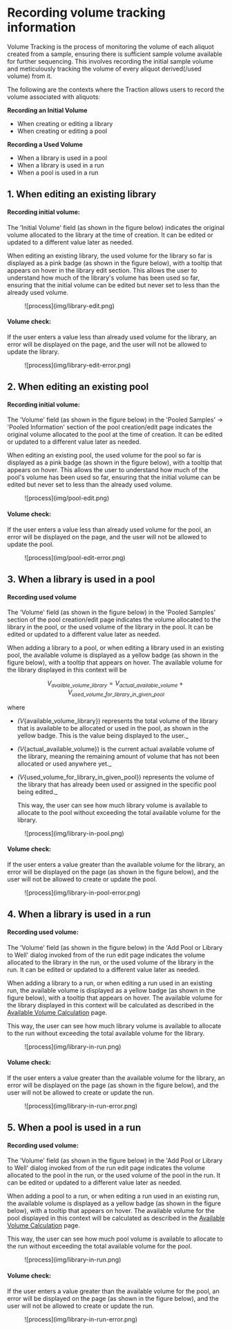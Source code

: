 # Recording volume tracking information

Volume Tracking is the process of monitoring the volume of each aliquot created from a sample, ensuring there is sufficient sample volume available for further sequencing. This involves recording the initial sample volume and meticulously tracking the volume of every aliquot derived(/used volume) from it.

The following are the contexts where the Traction allows users to record the volume associated with aliquots:

**Recording an Initial Volume**

- When creating or editing a library
- When creating or editing a pool

**Recording a Used Volume**

- When a library is used in a pool
- When a library is used in a run
- When a pool is used in a run

## 1. When editing an existing library

#### Recording initial volume:

The 'Initial Volume' field (as shown in the figure below) indicates the original volume allocated to the library at the time of creation. It can be edited or updated to a different value later as needed.

When editing an existing library, the used volume for the library so far is displayed as a pink badge (as shown in the figure below), with a tooltip that appears on hover in the library edit section. This allows the user to understand how much of the library's volume has been used so far, ensuring that the initial volume can be edited but never set to less than the already used volume.

<figure markdown="span">
  ![process](img/library-edit.png)
</figure>

#### Volume check:

If the user enters a value less than already used volume for the library, an error will be displayed on the page, and the user will not be allowed to update the library.

<figure markdown="span">
  ![process](img/library-edit-error.png)
</figure>

## 2. When editing an existing pool

#### Recording initial volume:

The 'Volume' field (as shown in the figure below) in the 'Pooled Samples' -> 'Pooled Information' section of the pool creation/edit page indicates the original volume allocated to the pool at the time of creation. It can be edited or updated to a different value later as needed.

When editing an existing pool, the used volume for the pool so far is displayed as a pink badge (as shown in the figure below), with a tooltip that appears on hover. This allows the user to understand how much of the pool's volume has been used so far, ensuring that the initial volume can be edited but never set to less than the already used volume.

<figure markdown="span">
  ![process](img/pool-edit.png)
</figure>

#### Volume check:

If the user enters a value less than already used volume for the pool, an error will be displayed on the page, and the user will not be allowed to update the pool.

<figure markdown="span">
  ![process](img/pool-edit-error.png)
</figure>

## 3. When a library is used in a pool

#### Recording used volume

The 'Volume' field (as shown in the figure below) in the 'Pooled Samples' section of the pool creation/edit page indicates the volume allocated to the library in the pool, or the used volume of the library in the pool. It can be edited or updated to a different value later as needed.

When adding a library to a pool, or when editing a library used in an existing pool, the available volume is displayed as a yellow badge (as shown in the figure below), with a tooltip that appears on hover. The available volume for the library displayed in this context will be

$$
 V_{availble\_volume\_library} = V_{actual\_available\_volume} + V_{used\_volume\_for\_library\_in\_given\_pool}
$$

where

- _\(V_{available\_volume\_library}\) represents the total volume of the library that is available to be allocated or used in the pool, as shown in the yellow badge. This is the value being displayed to the user._
- _\(V_{actual\_available\_volume}\) is the current actual available volume of the library, meaning the remaining amount of volume that has not been allocated or used anywhere yet._
- _\(V_{used\_volume\_for\_library\_in\_given\_pool}\) represents the volume of the library that has already been used or assigned in the specific pool being edited._

  This way, the user can see how much library volume is available to allocate to the pool without exceeding the total available volume for the library.

<figure markdown="span">
  ![process](img/library-in-pool.png)
</figure>

#### Volume check:

If the user enters a value greater than the available volume for the library, an error will be displayed on the page (as shown in the figure below), and the user will not be allowed to create or update the pool.

<figure markdown="span">
  ![process](img/library-in-pool-error.png)
</figure>

## 4. When a library is used in a run

#### Recording used volume:

The 'Volume' field (as shown in the figure below) in the 'Add Pool or Library to Well' dialog invoked from of the run edit page indicates the volume allocated to the library in the run, or the used volume of the library in the run. It can be edited or updated to a different value later as needed.

When adding a library to a run, or when editing a run used in an existing run, the available volume is displayed as a yellow badge (as shown in the figure below), with a tooltip that appears on hover. The available volume for the library displayed in this context will be calculated as described in the [Available Volume Calculation](available_volume_calculation.md) page.

This way, the user can see how much library volume is available to allocate to the run without exceeding the total available volume for the library.

<figure markdown="span">
  ![process](img/library-in-run.png)
</figure>

#### Volume check:

If the user enters a value greater than the available volume for the library, an error will be displayed on the page (as shown in the figure below), and the user will not be allowed to create or update the run.

<figure markdown="span">
  ![process](img/library-in-run-error.png)
</figure>

## 5. When a pool is used in a run

#### Recording used volume:

The 'Volume' field (as shown in the figure below) in the 'Add Pool or Library to Well' dialog invoked from of the run edit page indicates the volume allocated to the pool in the run, or the used volume of the pool in the run. It can be edited or updated to a different value later as needed.

When adding a pool to a run, or when editing a run used in an existing run, the available volume is displayed as a yellow badge (as shown in the figure below), with a tooltip that appears on hover. The available volume for the pool displayed in this context will be calculated as described in the [Available Volume Calculation](available_volume_calculation.md) page.

This way, the user can see how much pool volume is available to allocate to the run without exceeding the total available volume for the pool.

<figure markdown="span">
  ![process](img/library-in-run.png)
</figure>

#### Volume check:

If the user enters a value greater than the available volume for the pool, an error will be displayed on the page (as shown in the figure below), and the user will not be allowed to create or update the run.

<figure markdown="span">
  ![process](img/library-in-run-error.png)
</figure>
